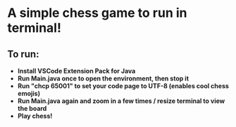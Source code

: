 <h1>A simple chess game to run in terminal!</h1>

<h2><strong>To run:<strong></h2>
<ul>
    <li>Install VSCode Extension Pack for Java</li>
    <li>Run Main.java once to open the environment, then stop it</li>
    <li>Run "chcp 65001" to set your code page to UTF-8 (enables cool chess emojis)</li>
    <li>Run Main.java again and zoom in a few times / resize terminal to view the board</li>
    <li>Play chess!</li>
</ul>